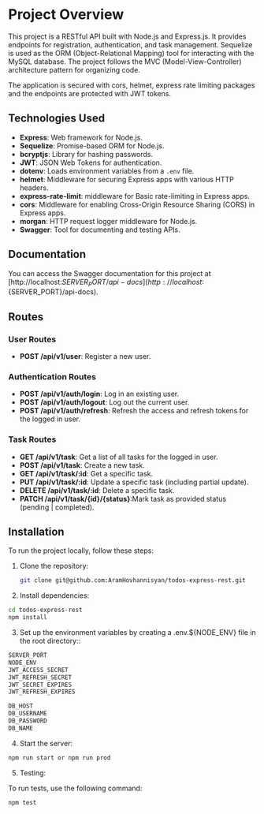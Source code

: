 # Project Overview

This project is a RESTful API built with Node.js and Express.js. It provides endpoints for registration, authentication, and task management. Sequelize is used as the ORM (Object-Relational Mapping) tool for interacting with the MySQL database. The project follows the MVC (Model-View-Controller) architecture pattern for organizing code.

The application is secured with cors, helmet, express rate limiting packages and the endpoints are protected with JWT tokens.

## Technologies Used

- **Express**: Web framework for Node.js.
- **Sequelize**: Promise-based ORM for Node.js.
- **bcryptjs**: Library for hashing passwords.
- **JWT**: JSON Web Tokens for authentication.
- **dotenv**: Loads environment variables from a `.env` file.
- **helmet**: Middleware for securing Express apps with various HTTP headers.
- **express-rate-limit**: middleware for Basic rate-limiting in Express apps.
- **cors**: Middleware for enabling Cross-Origin Resource Sharing (CORS) in Express apps.
- **morgan**: HTTP request logger middleware for Node.js.
- **Swagger**: Tool for documenting and testing APIs.

## Documentation

You can access the Swagger documentation for this project at [http://localhost:${SERVER_PORT}/api-docs](http://localhost:${SERVER_PORT}/api-docs).

## Routes

### User Routes

- **POST /api/v1/user**: Register a new user.

### Authentication Routes

- **POST /api/v1/auth/login**: Log in an existing user.
- **POST /api/v1/auth/logout**: Log out the current user.
- **POST /api/v1/auth/refresh**: Refresh the access and refresh tokens for the logged in user.

### Task Routes

- **GET /api/v1/task**: Get a list of all tasks for the logged in user.
- **POST /api/v1/task**: Create a new task.
- **GET /api/v1/task/:id**: Get a specific task.
- **PUT /api/v1/task/:id**: Update a specific task (including partial update).
- **DELETE /api/v1/task/:id**: Delete a specific task.
- **PATCH /api/v1/task/{id}/{status}**:Mark task as provided status (pending | completed).

## Installation

To run the project locally, follow these steps:

1. Clone the repository:

   ```bash
   git clone git@github.com:AramHovhannisyan/todos-express-rest.git
   ```

2. Install dependencies:

  ```bash
  cd todos-express-rest
  npm install
   ```

3. Set up the environment variables by creating a .env.${NODE_ENV} file in the root directory::

  ```bash
  SERVER_PORT
  NODE_ENV
  JWT_ACCESS_SECRET
  JWT_REFRESH_SECRET
  JWT_SECRET_EXPIRES
  JWT_REFRESH_EXPIRES

  DB_HOST
  DB_USERNAME
  DB_PASSWORD
  DB_NAME
   ```

4. Start the server:

  ```bash
  npm run start or npm run prod
   ```

5. Testing:

  To run tests, use the following command:

  ```bash
  npm test
   ```
